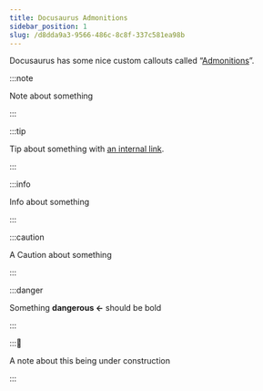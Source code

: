 ```yaml
---
title: Docusaurus Admonitions
sidebar_position: 1
slug: /d8dda9a3-9566-486c-8c8f-337c581ea98b
---
```




Docusaurus has some nice custom callouts called “[Admonitions](https://docusaurus.io/docs/markdown-features/admonitions)”.


:::note

Note about something

:::




:::tip

Tip about something with [an internal link](/oranges).

:::




:::info

Info about something

:::




:::caution

A Caution about something

:::




:::danger

Something **dangerous ←** should be bold

:::




:::🚧

A note about this being under construction

:::



